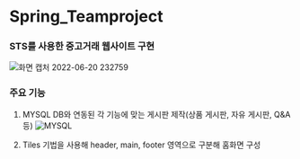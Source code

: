 # Spring_Teamproject
### STS를 사용한 중고거래 웹사이트 구현
![화면 캡처 2022-06-20 232759](https://user-images.githubusercontent.com/106261829/174624250-a4197ce5-e45a-4b84-bc7f-661a96b14b32.png)

### 주요 기능
1. MYSQL DB와 연동된 각 기능에 맞는 게시판 제작(상품 게시판, 자유 게시판, Q&A 등)
![MYSQL](https://user-images.githubusercontent.com/106261829/174797570-2bf92692-2f5d-4c16-9cf0-c6f756ae3034.png)

2. Tiles 기법을 사용해 header, main, footer 영역으로 구분해 홈화면 구성
